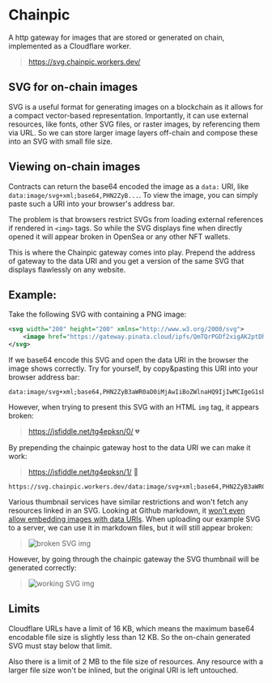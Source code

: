 # Chainpic

A http gateway for images that are stored or generated on chain, implemented as a Cloudflare worker.

> https://svg.chainpic.workers.dev/

## SVG for on-chain images

SVG is a useful format for generating images on a blockchain as it allows for a compact vector-based representation.
Importantly, it can use external resources, like fonts, other SVG files, or raster images, by referencing them via URL.
So we can store larger image layers off-chain and compose these into an SVG with small file size.

## Viewing on-chain images

Contracts can return the base64 encoded the image as a `data:` URI, like `data:image/svg+xml;base64,PHN2ZyB...`.
To view the image, you can simply paste such a URI into your browser's address bar.

The problem is that browsers restrict SVGs from loading external references if rendered in `<img>` tags.
So while the SVG displays fine when directly opened it will appear broken in OpenSea or any other NFT wallets.

This is where the Chainpic gateway comes into play.
Prepend the address of gateway to the data URI and you get a version of the same SVG that displays flawlessly on any website.

## Example:

Take the following SVG with containing a PNG image:

```xml
<svg width="200" height="200" xmlns="http://www.w3.org/2000/svg">
    <image href="https://gateway.pinata.cloud/ipfs/QmTQrPGDf2xigAK2ptDhdkvSF2EfRMXpaFGJKBNRKYRBHv" height="200" width="200"/>
</svg>
```

If we base64 encode this SVG and open the data URI in the browser the image shows correctly.
Try for yourself, by copy&pasting this URI into your browser address bar:

```
data:image/svg+xml;base64,PHN2ZyB3aWR0aD0iMjAwIiBoZWlnaHQ9IjIwMCIgeG1sbnM9Imh0dHA6Ly93d3cudzMub3JnLzIwMDAvc3ZnIj4KICAgIDxpbWFnZSBocmVmPSJodHRwczovL2dhdGV3YXkucGluYXRhLmNsb3VkL2lwZnMvUW1UUXJQR0RmMnhpZ0FLMnB0RGhka3ZTRjJFZlJNWHBhRkdKS0JOUktZUkJIdiIgaGVpZ2h0PSIyMDAiIHdpZHRoPSIyMDAiLz4KPC9zdmc+
```

However, when trying to present this SVG with an HTML `img` tag, it appears broken:

> https://jsfiddle.net/tg4epksn/0/ 💔

By prepending the chainpic gateway host to the data URI we can make it work:

> https://jsfiddle.net/tg4epksn/1/ 🎉

```
https://svg.chainpic.workers.dev/data:image/svg+xml;base64,PHN2ZyB3aWR0aD0iMjAwIiBoZWlnaHQ9IjIwMCIgeG1sbnM9Imh0dHA6Ly93d3cudzMub3JnLzIwMDAvc3ZnIj4KICAgIDxpbWFnZSBocmVmPSJodHRwczovL2dhdGV3YXkucGluYXRhLmNsb3VkL2lwZnMvUW1UUXJQR0RmMnhpZ0FLMnB0RGhka3ZTRjJFZlJNWHBhRkdKS0JOUktZUkJIdiIgaGVpZ2h0PSIyMDAiIHdpZHRoPSIyMDAiLz4KPC9zdmc+
```

Various thumbnail services have similar restrictions and won't fetch any resources linked in an SVG.
Looking at Github markdown, it [won't even allow embedding images with data URIs](https://github.com/github/markup/issues/270).
When uploading our example SVG to a server, we can use it in markdown files, but it will still appear broken:

> ![broken SVG img](https://gateway.pinata.cloud/ipfs/QmcPQs7dbrFGnAdfnaTaVoN7BfF5ZDQWK5NwNaBjnVtbZS)

However, by going through the chainpic gateway the SVG thumbnail will be generated correctly:

> ![working SVG img](https://svg.chainpic.workers.dev/data:image/svg+xml;base64,PHN2ZyB3aWR0aD0iMjAwIiBoZWlnaHQ9IjIwMCIgeG1sbnM9Imh0dHA6Ly93d3cudzMub3JnLzIwMDAvc3ZnIj4KICAgIDxpbWFnZSBocmVmPSJodHRwczovL2dhdGV3YXkucGluYXRhLmNsb3VkL2lwZnMvUW1UUXJQR0RmMnhpZ0FLMnB0RGhka3ZTRjJFZlJNWHBhRkdKS0JOUktZUkJIdiIgaGVpZ2h0PSIyMDAiIHdpZHRoPSIyMDAiLz4KPC9zdmc+)

## Limits

Cloudflare URLs have a limit of 16 KB, which means the maximum base64 encodable file size is slightly less than 12 KB.
So the on-chain generated SVG must stay below that limit.

Also there is a limit of 2 MB to the file size of resources.
Any resource with a larger file size won't be inlined, but the original URI is left untouched.
